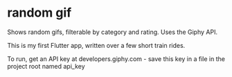 # random gif

Shows random gifs, filterable by category and rating. Uses the Giphy API.

This is my first Flutter app, written over a few short train rides.

To run, get an API key at developers.giphy.com - save this key in a file in the project root named api_key
